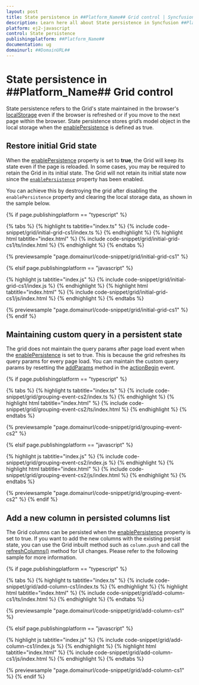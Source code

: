```yaml
---
layout: post
title: State persistence in ##Platform_Name## Grid control | Syncfusion
description: Learn here all about State persistence in Syncfusion ##Platform_Name## Grid control of Syncfusion Essential JS 2 and more.
platform: ej2-javascript
control: State persistence 
publishingplatform: ##Platform_Name##
documentation: ug
domainurl: ##DomainURL##
---
```


# State persistence in ##Platform_Name## Grid control

State persistence refers to the Grid's state maintained in the browser's [localStorage](https://www.w3schools.com/html/html5_webstorage.asp#) even if the browser is refreshed or if you move to the next page within the browser. State persistence stores grid’s model object in the local storage when the [enablePersistence](../../api/grid/#enablepersistence) is defined as true.

## Restore initial Grid state

When the [enablePersistence](../../api/grid/#enablepersistence) property is set to **true**, the Grid will keep its state even if the page is reloaded. In some cases, you may be required to retain the Grid in its initial state. The Grid will not retain its initial state now since the [`enablePersistence`](../../api/grid/#enablepersistence) property has been enabled.

You can achieve this by destroying the grid after disabling the `enablePersistence` property and clearing the local storage data, as shown in the sample below.

{% if page.publishingplatform == "typescript" %}

 {% tabs %}
{% highlight ts tabtitle="index.ts" %}
{% include code-snippet/grid/initial-grid-cs1/index.ts %}
{% endhighlight %}
{% highlight html tabtitle="index.html" %}
{% include code-snippet/grid/initial-grid-cs1/ts/index.html %}
{% endhighlight %}
{% endtabs %}
        
{% previewsample "page.domainurl/code-snippet/grid/initial-grid-cs1" %}

{% elsif page.publishingplatform == "javascript" %}

{% highlight js tabtitle="index.js" %}
{% include code-snippet/grid/initial-grid-cs1/index.js %}
{% endhighlight %}
{% highlight html tabtitle="index.html" %}
{% include code-snippet/grid/initial-grid-cs1/js/index.html %}
{% endhighlight %}
{% endtabs %}

{% previewsample "page.domainurl/code-snippet/grid/initial-grid-cs1" %}
{% endif %}

## Maintaining custom query in a persistent state

The grid does not maintain the query params after page load event when the [enablePersistence](../../api/grid/#enablepersistence) is set to true. This is because the grid refreshes its query params for every page load. You can maintain the custom query params by resetting the [addParams](../../api/data/query/#addparams) method in the [actionBegin](../../api/grid/#actionbegin) event.

{% if page.publishingplatform == "typescript" %}

 {% tabs %}
{% highlight ts tabtitle="index.ts" %}
{% include code-snippet/grid/grouping-event-cs2/index.ts %}
{% endhighlight %}
{% highlight html tabtitle="index.html" %}
{% include code-snippet/grid/grouping-event-cs2/ts/index.html %}
{% endhighlight %}
{% endtabs %}
        
{% previewsample "page.domainurl/code-snippet/grid/grouping-event-cs2" %}

{% elsif page.publishingplatform == "javascript" %}

{% highlight js tabtitle="index.js" %}
{% include code-snippet/grid/grouping-event-cs2/index.js %}
{% endhighlight %}
{% highlight html tabtitle="index.html" %}
{% include code-snippet/grid/grouping-event-cs2/js/index.html %}
{% endhighlight %}
{% endtabs %}

{% previewsample "page.domainurl/code-snippet/grid/grouping-event-cs2" %}
{% endif %}

## Add a new column in persisted columns list

The Grid columns can be persisted when the [enablePersistence](../../api/grid/#enablepersistence) property is set to true. If you want to add the new columns with the existing persist state, you can use the Grid inbuilt method such as `column.push` and call the [refreshColumns()](../../api/grid/#refreshcolumns) method for UI changes. Please refer to the following sample for more information.

{% if page.publishingplatform == "typescript" %}

 {% tabs %}
{% highlight ts tabtitle="index.ts" %}
{% include code-snippet/grid/add-column-cs1/index.ts %}
{% endhighlight %}
{% highlight html tabtitle="index.html" %}
{% include code-snippet/grid/add-column-cs1/ts/index.html %}
{% endhighlight %}
{% endtabs %}
        
{% previewsample "page.domainurl/code-snippet/grid/add-column-cs1" %}

{% elsif page.publishingplatform == "javascript" %}

{% highlight js tabtitle="index.js" %}
{% include code-snippet/grid/add-column-cs1/index.js %}
{% endhighlight %}
{% highlight html tabtitle="index.html" %}
{% include code-snippet/grid/add-column-cs1/js/index.html %}
{% endhighlight %}
{% endtabs %}

{% previewsample "page.domainurl/code-snippet/grid/add-column-cs1" %}
{% endif %}